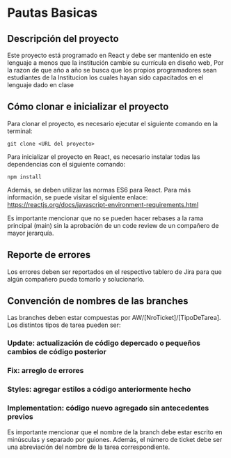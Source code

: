 # Pautas Basicas

## Descripción del proyecto
Este proyecto está programado en React y debe ser mantenido en este lenguaje a menos que la institución cambie su currícula en diseño web, Por la razon de que año a año se busca que los propios programadores sean estudiantes de la Institucion los cuales hayan sido capacitados en el lenguaje dado en clase

## Cómo clonar e inicializar el proyecto
Para clonar el proyecto, es necesario ejecutar el siguiente comando en la terminal:

```
git clone <URL del proyecto>
```

Para inicializar el proyecto en React, es necesario instalar todas las dependencias con el siguiente comando:

```
npm install
```


Además, se deben utilizar las normas ES6 para React. Para más información, se puede visitar el siguiente enlace: https://reactjs.org/docs/javascript-environment-requirements.html

Es importante mencionar que no se pueden hacer rebases a la rama principal (main) sin la aprobación de un code review de un compañero de mayor jerarquía.

## Reporte de errores
Los errores deben ser reportados en el respectivo tablero de Jira para que algún compañero pueda tomarlo y solucionarlo.

## Convención de nombres de las branches
Las branches deben estar compuestas por AW/[NroTicket]/[TipoDeTarea]. Los distintos tipos de tarea pueden ser:

### Update: actualización de código depercado o pequeños cambios de código posterior
### Fix: arreglo de errores
### Styles: agregar estilos a código anteriormente hecho
### Implementation: código nuevo agregado sin antecedentes previos

Es importante mencionar que el nombre de la branch debe estar escrito en minúsculas y separado por guiones. Además, el número de ticket debe ser una abreviación del nombre de la tarea correspondiente.
